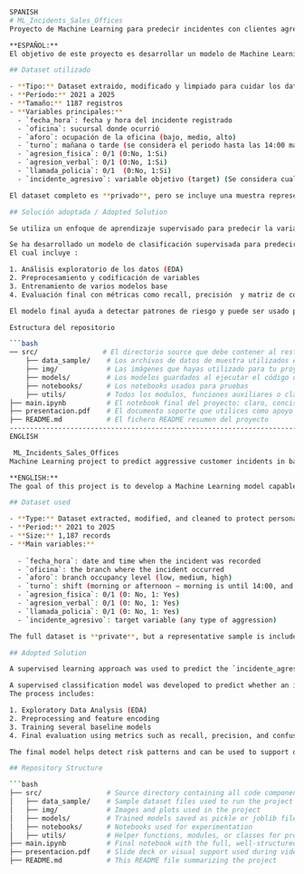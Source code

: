```bash
SPANISH 
# ML_Incidents_Sales_Offices
Proyecto de Machine Learning para predecir incidentes con clientes agresivos en oficinas bancarias.

**ESPAÑOL:**  
El objetivo de este proyecto es desarrollar un modelo de Machine Learning que permita predecir si ocurrirá una incidencia con un cliente agresivo en una oficina bancaria. Esto permitirá a los departamentos de seguridad y operaciones anticiparse a eventos conflictivos y optimizar recursos como personal o medidas preventivas en días u horarios críticos.

## Dataset utilizado 

- **Tipo:** Dataset extraido, modificado y limpiado para cuidar los datos personales, de incidentes en oficinas bancarias.
- **Período:** 2021 a 2025
- **Tamaño:** 1187 registros
- **Variables principales:**
  - `fecha_hora`: fecha y hora del incidente registrado
  - `oficina`: sucursal donde ocurrió
  - `aforo`: ocupación de la oficina (bajo, medio, alto)
  - `turno`: mañana o tarde (se considera el periodo hasta las 14:00 mañana y en adelante tarde)
  - `agresion_fisica`: 0/1 (0:No, 1:Si)
  - `agresion_verbal`: 0/1 (0:No, 1:Si)
  - `llamada_policia`: 0/1  (0:No, 1:Si)
  - `incidente_agresivo`: variable objetivo (target) (Se considera cualquier agresion)

El dataset completo es **privado**, pero se incluye una muestra representativa en la carpeta [`/src/data_sample`] para poder ejecutar el proyecto.

## Solución adoptada / Adopted Solution

Se utiliza un enfoque de aprendizaje supervisado para predecir la variable `incidente_agresivo` utilizando modelos de clasificación.

Se ha desarrollado un modelo de clasificación supervisada para predecir si un incidente podría ser agresivo.  
El cual incluye :

1. Análisis exploratorio de los datos (EDA)
2. Preprocesamiento y codificación de variables
3. Entrenamiento de varios modelos base
4. Evaluación final con métricas como recall, precisión  y matriz de confusión

El modelo final ayuda a detectar patrones de riesgo y puede ser usado para tomar decisiones operativas en oficinas.

Estructura del repositorio

```bash
── src/                # El directorio source que debe contener al resto de carpetas
    ├── data_sample/    # Los archivos de datos de muestra utilizados en el proyecto que permitan ejecutar el código
    ├── img/            # Las imágenes que hayas utilizado para tu proyecto
    ├── models/         # Los modelos guardados al ejecutar el código del proyecto en formato pickle o joblib (a elegir)
    ├── notebooks/      # Los notebooks usados para pruebas
    ├── utils/          # Todos los modulos, funciones auxiliares o clases creadas para el desarrollo del proyecto
├── main.ipynb          # El notebook final del proyecto: claro, conciso, y bien estructurado con el paso a paso del proceso
├── presentacion.pdf    # El documento soporte que utilices como apoyo a la exposición de resultados en vídeo
├── README.md           # El fichero README resumen del proyecto
-------------------------------------------------------------------------------------------------------------------------------------------------------------------------------------------------------------
ENGLISH

 ML_Incidents_Sales_Offices  
Machine Learning project to predict aggressive customer incidents in bank branches.

**ENGLISH:**  
The goal of this project is to develop a Machine Learning model capable of predicting whether an aggressive customer incident will occur in a bank branch. This will allow security and operations departments to anticipate conflictive events and optimize resources such as staff allocation or preventive measures during critical days or hours.

## Dataset used

- **Type:** Dataset extracted, modified, and cleaned to protect personal information related to incidents in bank branches.
- **Period:** 2021 to 2025
- **Size:** 1,187 records
- **Main variables:**
  
  - `fecha_hora`: date and time when the incident was recorded
  - `oficina`: the branch where the incident occurred
  - `aforo`: branch occupancy level (low, medium, high)
  - `turno`: shift (morning or afternoon — morning is until 14:00, and afternoon starts afterward)
  - `agresion_fisica`: 0/1 (0: No, 1: Yes)
  - `agresion_verbal`: 0/1 (0: No, 1: Yes)
  - `llamada_policia`: 0/1 (0: No, 1: Yes)
  - `incidente_agresivo`: target variable (any type of aggression)

The full dataset is **private**, but a representative sample is included in the [`/src/data_sample`] folder to allow project execution.

## Adopted Solution

A supervised learning approach was used to predict the `incidente_agresivo` variable using classification models.

A supervised classification model was developed to predict whether an incident may be aggressive.  
The process includes:

1. Exploratory Data Analysis (EDA)
2. Preprocessing and feature encoding
3. Training several baseline models
4. Final evaluation using metrics such as recall, precision, and confusion matrix

The final model helps detect risk patterns and can be used to support operational decision-making at bank branches.

## Repository Structure

```bash
├── src/                # Source directory containing all code components
│   ├── data_sample/    # Sample dataset files used to run the project
│   ├── img/            # Images and plots used in the project
│   ├── models/         # Trained models saved as pickle or joblib files
│   ├── notebooks/      # Notebooks used for experimentation
│   ├── utils/          # Helper functions, modules, or classes for project development
├── main.ipynb          # Final notebook with the full, well-structured pipeline
├── presentacion.pdf    # Slide deck or visual support used during video presentation
├── README.md           # This README file summarizing the project
